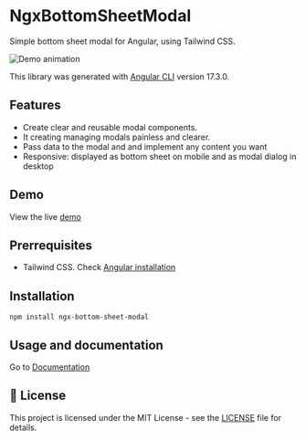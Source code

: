 # NgxBottomSheetModal

Simple bottom sheet modal for Angular, using Tailwind CSS.

![Demo animation](https://raw.githubusercontent.com/quedicesebas/ngx-bottom-sheet-modal/main/demo.gif)

This library was generated with [Angular CLI](https://github.com/angular/angular-cli) version 17.3.0.

## Features

- Create clear and reusable modal components.
- It creating managing modals painless and clearer.
- Pass data to the modal and and implement any content you want
- Responsive: displayed as bottom sheet on mobile and as modal dialog in desktop

## Demo

View the live [demo](https://stackblitz.com/edit/bottom-sheet-modal-demo)

## Prerrequisites

- Tailwind CSS. Check [Angular installation](https://tailwindcss.com/docs/guides/angular)

## Installation

```shell
npm install ngx-bottom-sheet-modal
```

## Usage and documentation

Go to [Documentation](https://github.com/quedicesebas/ngx-bottom-sheet-modal/blob/main/projects/ngx-bottom-sheet-modal/README.md)

## 📄 License

This project is licensed under the MIT License - see the [LICENSE](https://raw.githubusercontent.com/quedicesebas/ngx-bottom-sheet-modal/main/LICENSE) file for details.
